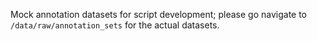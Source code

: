 Mock annotation datasets for script development; please go navigate to `/data/raw/annotation_sets` for the actual datasets.
